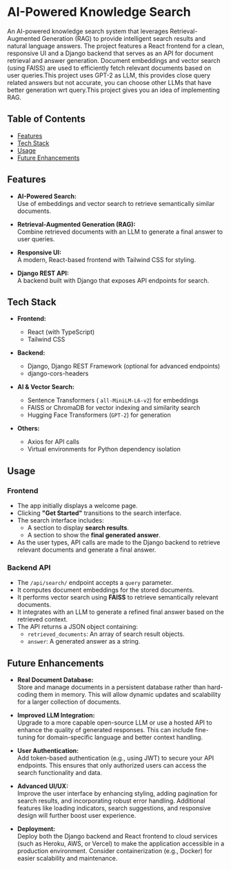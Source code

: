 # AI-Powered Knowledge Search

An AI-powered knowledge search system that leverages Retrieval-Augmented Generation (RAG) to provide intelligent search results and natural language answers. The project features a React frontend for a clean, responsive UI and a Django backend that serves as an API for document retrieval and answer generation. Document embeddings and vector search (using FAISS) are used to efficiently fetch relevant documents based on user queries.This project uses GPT-2 as LLM, this provides close query related answers but not accurate, you can  choose other LLMs that have better generation wrt query.This project gives you an idea of implementing RAG.

## Table of Contents

- [Features](#features)
- [Tech Stack](#tech-stack)
- [Usage](#usage)
- [Future Enhancements](#future-enhancements)
  

## Features

- **AI-Powered Search:**  
  Use of embeddings and vector search to retrieve semantically similar documents.

- **Retrieval-Augmented Generation (RAG):**  
  Combine retrieved documents with an LLM to generate a final answer to user queries.

- **Responsive UI:**  
  A modern, React-based frontend with Tailwind CSS for styling.

- **Django REST API:**  
  A backend built with Django that exposes API endpoints for search.

## Tech Stack

- **Frontend:**  
  - React (with TypeScript)
  - Tailwind CSS

- **Backend:**  
  - Django, Django REST Framework (optional for advanced endpoints)
  - django-cors-headers

- **AI & Vector Search:**  
  - Sentence Transformers ( `all-MiniLM-L6-v2`) for embeddings
  - FAISS or ChromaDB for vector indexing and similarity search
  - Hugging Face Transformers (`GPT-2`) for generation

- **Others:**  
  - Axios for API calls
  - Virtual environments for Python dependency isolation
 
## Usage

### Frontend

- The app initially displays a welcome page.
- Clicking **"Get Started"** transitions to the search interface.
- The search interface includes:
  - A section to display **search results**.
  - A section to show the **final generated answer**.
- As the user types, API calls are made to the Django backend to retrieve relevant documents and generate a final answer.

### Backend API

- The `/api/search/` endpoint accepts a `query` parameter.
- It computes document embeddings for the stored documents.
- It performs vector search using **FAISS** to retrieve semantically relevant documents.
- It integrates with an LLM to generate a refined final answer based on the retrieved context.
- The API returns a JSON object containing:
  - `retrieved_documents`: An array of search result objects.
  - `answer`: A generated answer as a string.


## Future Enhancements

- **Real Document Database:**  
  Store and manage documents in a persistent database rather than hard-coding them in memory. This will allow dynamic updates and scalability for a larger collection of documents.

- **Improved LLM Integration:**  
  Upgrade to a more capable open-source LLM or use a hosted API to enhance the quality of generated responses. This can include fine-tuning for domain-specific language and better context handling.

- **User Authentication:**  
  Add token-based authentication (e.g., using JWT) to secure your API endpoints. This ensures that only authorized users can access the search functionality and data.

- **Advanced UI/UX:**  
  Improve the user interface by enhancing styling, adding pagination for search results, and incorporating robust error handling. Additional features like loading indicators, search suggestions, and responsive design will further boost user experience.

- **Deployment:**  
  Deploy both the Django backend and React frontend to cloud services (such as Heroku, AWS, or Vercel) to make the application accessible in a production environment. Consider containerization (e.g., Docker) for easier scalability and maintenance.


